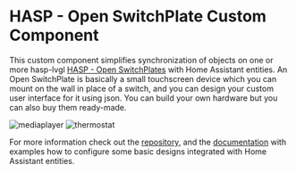 # HASP - Open SwitchPlate Custom Component

This custom component simplifies synchronization of objects on one or more hasp-lvgl [HASP - Open SwitchPlates](https://fvanroie.github.io/hasp-docs/) with Home Assistant entities. An Open SwitchPlate is basically a small touchscreen device which you can mount on the wall in place of a switch, and you can design your custom user interface for it using json. You can build your own hardware but you can also buy them ready-made.

![mediaplayer](https://user-images.githubusercontent.com/1550668/113399036-d5bdc900-939f-11eb-8534-643b5a7bfa7b.png)
![thermostat](https://user-images.githubusercontent.com/1550668/112160012-09536300-8bea-11eb-867d-53c64894c324.png)

For more information check out the [repository](https://github.com/HASwitchPlate/openHASP-custom-component), and the [documentation](https://haswitchplate.github.io/openHASP-docs/) with examples how to configure some basic designs integrated with Home Assistant entities.

